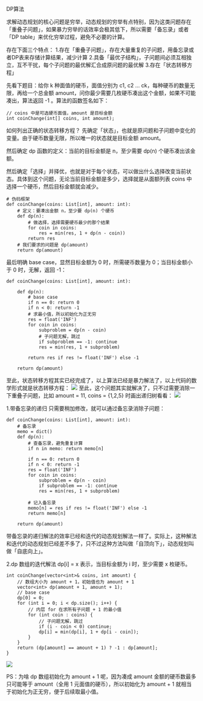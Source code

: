 DP算法

求解动态规划的核心问题是穷举，动态规划的穷举有点特别，因为这类问题存在「重叠子问题」，如果暴力穷举的话效率会极其低下，所以需要「备忘录」或者「DP table」来优化穷举过程，避免不必要的计算。

存在下面三个特点：
1.存在「重叠子问题」，存在大量重复的子问题，用备忘录或者DP表来存储计算结果，减少计算
2.具备「最优子结构」，子问题间必须互相独立，互不干扰，每个子问题的最优解汇合成原问题的最优解
3.存在「状态转移方程」

先看下题目：给你 k 种面值的硬币，面值分别为 c1, c2 ... ck，每种硬币的数量无限，再给一个总金额 amount，问你最少需要几枚硬币凑出这个金额，如果不可能凑出，算法返回 -1 。算法的函数签名如下：
```
// coins 中是可选硬币面值，amount 是目标金额
int coinChange(int[] coins, int amount);
```

如何列出正确的状态转移方程？
先确定「状态」，也就是原问题和子问题中变化的变量。由于硬币数量无限，所以唯一的状态就是目标金额 amount。

然后确定 dp 函数的定义：当前的目标金额是 n，至少需要 dp(n) 个硬币凑出该金额。

然后确定「选择」并择优，也就是对于每个状态，可以做出什么选择改变当前状态。具体到这个问题，无论当前目标金额是多少，选择就是从面额列表 coins 中选择一个硬币，然后目标金额就会减少。
```
# 伪码框架
def coinChange(coins: List[int], amount: int):
    # 定义：要凑出金额 n，至少要 dp(n) 个硬币
    def dp(n):
        # 做选择，选择需要硬币最少的那个结果
        for coin in coins:
            res = min(res, 1 + dp(n - coin))
        return res
    # 我们要求的问题是 dp(amount)
    return dp(amount)
```

最后明确 base case，显然目标金额为 0 时，所需硬币数量为 0；当目标金额小于 0 时，无解，返回 -1：
```
def coinChange(coins: List[int], amount: int):

    def dp(n):
        # base case
        if n == 0: return 0
        if n < 0: return -1
        # 求最小值，所以初始化为正无穷
        res = float('INF')
        for coin in coins:
            subproblem = dp(n - coin)
            # 子问题无解，跳过
            if subproblem == -1: continue
            res = min(res, 1 + subproblem)

        return res if res != float('INF') else -1

    return dp(amount)
```
至此，状态转移方程其实已经完成了，以上算法已经是暴力解法了，以上代码的数学形式就是状态转移方程：
![](https://gblobscdn.gitbook.com/assets%2F-LrtQOWSnDdXhp3kYN4k%2F-M3U3aNXgGJVkKZ-TldN%2F-M0SeazOsDlNMUL7gTEh%2Fcoin.png?alt=media)
至此，这个问题其实就解决了，只不过需要消除一下重叠子问题，比如 amount = 11, coins = {1,2,5} 时画出递归树看看：
![](https://gblobscdn.gitbook.com/assets%2F-LrtQOWSnDdXhp3kYN4k%2F-M3U3aNXgGJVkKZ-TldN%2F-Lw-Z5XU6u3YRWi1tlAS%2F5.jpg?alt=media)

1.带备忘录的递归
只需要稍加修改，就可以通过备忘录消除子问题：
```
def coinChange(coins: List[int], amount: int):
    # 备忘录
    memo = dict()
    def dp(n):
        # 查备忘录，避免重复计算
        if n in memo: return memo[n]

        if n == 0: return 0
        if n < 0: return -1
        res = float('INF')
        for coin in coins:
            subproblem = dp(n - coin)
            if subproblem == -1: continue
            res = min(res, 1 + subproblem)

        # 记入备忘录
        memo[n] = res if res != float('INF') else -1
        return memo[n]

    return dp(amount)
```

带备忘录的递归解法的效率已经和迭代的动态规划解法一样了。实际上，这种解法和迭代的动态规划已经差不多了，只不过这种方法叫做「自顶向下」，动态规划叫做「自底向上」。

2.dp 数组的迭代解法
dp[i] = x 表示，当目标金额为 i 时，至少需要 x 枚硬币。
```
int coinChange(vector<int>& coins, int amount) {
    // 数组大小为 amount + 1，初始值也为 amount + 1
    vector<int> dp(amount + 1, amount + 1);
    // base case
    dp[0] = 0;
    for (int i = 0; i < dp.size(); i++) {
        // 内层 for 在求所有子问题 + 1 的最小值
        for (int coin : coins) {
            // 子问题无解，跳过
            if (i - coin < 0) continue;
            dp[i] = min(dp[i], 1 + dp[i - coin]);
        }
    }
    return (dp[amount] == amount + 1) ? -1 : dp[amount];
}
```
![](https://gblobscdn.gitbook.com/assets%2F-LrtQOWSnDdXhp3kYN4k%2F-M3U3aNXgGJVkKZ-TldN%2F-Lw-Z5XW2vqXG27r2vgW%2F6.jpg?alt=media)

PS：为啥 dp 数组初始化为 amount + 1 呢，因为凑成 amount 金额的硬币数最多只可能等于 amount（全用 1 元面值的硬币），所以初始化为 amount + 1 就相当于初始化为正无穷，便于后续取最小值。